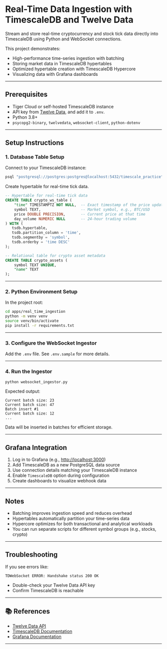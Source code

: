 # Real-Time Data Ingestion with TimescaleDB and Twelve Data

Stream and store real-time cryptocurrency and stock tick data directly into TimescaleDB using Python and WebSocket connections.

This project demonstrates:

* High-performance time-series ingestion with batching  
* Storing market data in TimescaleDB hypertables  
* Optimized hypertable creation with TimescaleDB Hypercore  
* Visualizing data with Grafana dashboards  

---

## Prerequisites

- Tiger Cloud or self-hosted TimescaleDB instance  
- API key from [Twelve Data](https://twelvedata.com/), and add it to `.env`.
- Python 3.8+  
- `psycopg2-binary`, `twelvedata`, `websocket-client`, `python-dotenv` 

---

## Setup Instructions

### 1. Database Table Setup

Connect to your TimescaleDB instance:

```bash
psql "postgresql://postgres:postgres@localhost:5432/timescale_practice"
```

Create hypertable for real-time tick data.

```sql
-- Hypertable for real-time tick data
CREATE TABLE crypto_ws_table (
    "time" TIMESTAMPTZ NOT NULL,  -- Exact timestamp of the price update
    symbol TEXT,                  -- Market symbol, e.g., BTC/USD
    price DOUBLE PRECISION,       -- Current price at that time
    day_volume NUMERIC NULL       -- 24-hour trading volume
) WITH (
   tsdb.hypertable,
   tsdb.partition_column = 'time',
   tsdb.segmentby = 'symbol',
   tsdb.orderby = 'time DESC'
);

-- Relational table for crypto asset metadata
CREATE TABLE crypto_assets (
    symbol TEXT UNIQUE,
    "name" TEXT
);
````

---

### 2. Python Environment Setup

In the project root:

```bash
cd apps/real_time_ingestion
python -m venv venv
source venv/bin/activate
pip install -r requirements.txt
```

---

### 3. Configure the WebSocket Ingestor

Add the `.env` file. See `.env.sample` for more details.

---

### 4. Run the Ingestor

```bash
python websocket_ingestor.py
```

Expected output:

```
Current batch size: 23
Current batch size: 47
Batch insert #1
Current batch size: 12
...
```

Data will be inserted in batches for efficient storage.

---

## Grafana Integration

1. Log in to Grafana (e.g., [http://localhost:3000](http://localhost:3000))
2. Add TimescaleDB as a new PostgreSQL data source
3. Use connection details matching your TimescaleDB instance
4. Enable `TimescaleDB` option during configuration
5. Create dashboards to visualize webhook data

---

## Notes

- Batching improves ingestion speed and reduces overhead
- Hypertables automatically partition your time-series data
- Hypercore optimizes for both transactional and analytical workloads
- You can run separate scripts for different symbol groups (e.g., stocks, crypto)

---

## Troubleshooting

If you see errors like:

```
TDWebSocket ERROR: Handshake status 200 OK
```

- Double-check your Twelve Data API key
- Confirm TimescaleDB is reachable

---

## 📚 References

* [Twelve Data API](https://twelvedata.com/)
* [TimescaleDB Documentation](https://docs.timescale.com/)
* [Grafana Documentation](https://grafana.com/docs/grafana/latest/)

---
